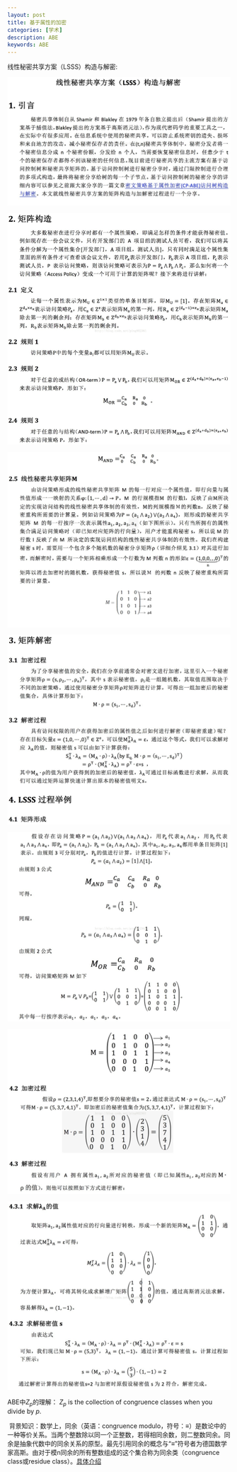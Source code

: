 ```yaml
---
layout: post
title: 基于属性的加密
categories: [学术]
description: ABE
keywords: ABE
---
```


线性秘密共享方案（LSSS）构造与解密:

![](../images/LSSS/1.jpg)

![2](../images/LSSS/2.jpg)

![3](../images/LSSS/3.jpg)

![4](../images/LSSS/4.jpg)

![5](../images/LSSS/5.jpg)

![6](../images/LSSS/6.jpg)

![7](../images/LSSS/7.jpg)



ABE中$Z_p$的理解： $Z_p$ is the collection of congruence classes when you divide by $p$. 

​	背景知识：数学上，同余（英语：congruence modulo，符号：≡）是数论中的一种等价关系。当两个整数除以同一个正整数，若得相同余数，则二整数同余。同余是抽象代数中的同余关系的原型。最先引用同余的概念与“≡”符号者为德国数学家高斯。由对于模n同余的所有整数组成的这个集合称为同余类（congruence class或residue class）。[具体介绍](https://baike.baidu.com/item/同余类/1432617?fr=aladdin)

